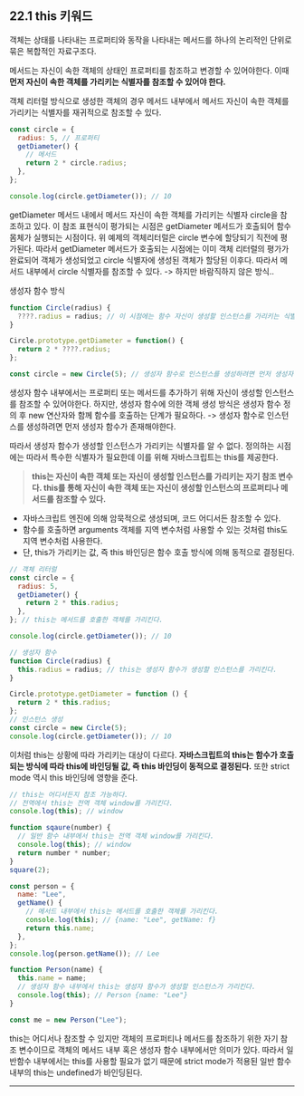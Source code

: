 ## 22.1 this 키워드

객체는 상태를 나타내는 프로퍼티와 동작을 나타내는 메서드를 하나의 논리적인 단위로 묶은 복합적인 자료구조다.

메서드는 자신이 속한 객체의 상태인 프로퍼티를 참조하고 변경할 수 있어야한다. 이때 **먼저 자신이 속한 객체를 가리키는 식별자를 참조할 수 있어야 한다.**

객체 리터럴 방식으로 생성한 객체의 경우 메서드 내부에서 메서드 자신이 속한 객체를 가리키는 식별자를 재귀적으로 참조할 수 있다.

```javascript
const circle = {
  radius: 5, // 프로퍼티
  getDiameter() {
    // 메서드
    return 2 * circle.radius;
  },
};

console.log(circle.getDiameter()); // 10
```

getDiameter 메서드 내에서 메서드 자신이 속한 객체를 가리키는 식별자 circle을 참조하고 있다. 이 참조 표현식이 평가되는 시점은 getDiameter 메서드가 호출되어 함수 몸체가 실행되는 시점이다.
위 예제의 객체리터럴은 circle 변수에 할당되기 직전에 평가된다. 따라서 getDiameter 메서드가 호출되는 시점에는 이미 객체 리터럴의 평가가 완료되어 객체가 생성되었고 circle 식별자에 생성된 객체가 할당된 이후다. 따라서 메서드 내부에서 circle 식별자를 참조할 수 있다.
-> 하지만 바람직하지 않은 방식..

생성자 함수 방식

```javascript
function Circle(radius) {
  ????.radius = radius; // 이 시점에는 함수 자신이 생성할 인스턴스를 가리키는 식별자를 알 수 없음.
}

Circle.prototype.getDiameter = function() {
  return 2 * ????.radius;
};

const circle = new Circle(5); // 생성자 함수로 인스턴스를 생성하려면 먼저 생성자 함수를 정의해야함.
```

생성자 함수 내부에서는 프로퍼티 또는 메서드를 추가하기 위해 자신이 생성할 인스턴스를 참조할 수 있어야한다.
하지만, 생성자 함수에 의한 객체 생성 방식은 생성자 함수 정의 후 new 연산자와 함께 함수를 호출하는 단계가 필요하다. -> 생성자 함수로 인스턴스를 생성하려면 먼저 생성자 함수가 존재해야한다.

따라서 생성자 함수가 생성할 인스턴스가 가리키는 식별자를 알 수 없다. 정의하는 시점에는
따라서 특수한 식별자가 필요한데 이를 위해 자바스크립트는 this를 제공한다.

> **this는 자신이 속한 객체 또는 자신이 생성할 인스턴스를 가리키는 자기 참조 변수다. this를 통해 자신이 속한 객체 또는 자신이 생성할 인스턴스의 프로퍼티나 메서드를 참조할 수 있다.**

- 자바스크립트 엔진에 의해 암묵적으로 생성되며, 코드 어디서든 참조할 수 있다.
- 함수를 호출하면 arguments 객체를 지역 변수처럼 사용할 수 있는 것처럼 this도 지역 변수처럼 사용한다.
- 단, this가 가리키는 값, 즉 this 바인딩은 함수 호출 방식에 의해 동적으로 결정된다.

```javascript
// 객체 리터럴
const circle = {
  radius: 5,
  getDiameter() {
    return 2 * this.radius;
  },
}; // this는 메서드를 호출한 객체를 가리킨다.

console.log(circle.getDiameter()); // 10
```

```javascript
// 생성자 함수
function Circle(radius) {
  this.radius = radius; // this는 생성자 함수가 생성할 인스턴스를 가리킨다.
}

Circle.prototype.getDiameter = function () {
  return 2 * this.radius;
};
// 인스턴스 생성
const circle = new Circle(5);
console.log(circle.getDiameter()); // 10
```

이처럼 this는 상황에 따라 가리키는 대상이 다르다.
**자바스크립트의 this는 함수가 호출되는 방식에 따라 this에 바인딩될 값, 즉 this 바인딩이 동적으로 결정된다.**
또한 strict mode 역시 this 바인딩에 영향을 준다.

```javascript
// this는 어디서든지 참조 가능하다.
// 전역에서 this는 전역 객체 window를 가리킨다.
console.log(this); // window

function sqaure(number) {
  // 일반 함수 내부에서 this는 전역 객체 window를 가리킨다.
  console.log(this); // window
  return number * number;
}
square(2);

const person = {
  name: "Lee",
  getName() {
    // 메서드 내부에서 this는 메서드를 호출한 객체를 가리킨다.
    console.log(this); // {name: "Lee", getName: f}
    return this.name;
  },
};
console.log(person.getName()); // Lee

function Person(name) {
  this.name = name;
  // 생성자 함수 내부에서 this는 생성자 함수가 생성할 인스턴스가 가리킨다.
  console.log(this); // Person {name: "Lee"}
}

const me = new Person("Lee");
```

this는 어디서나 참조할 수 있지만 객체의 프로퍼티나 메서드를 참조하기 위한 자기 참조 변수이므로 객체의 메서드 내부 혹은 생성자 함수 내부에서만 의미가 있다. 따라서 일반함수 내부에서는 this를 사용할 필요가 없기 때문에 strict mode가 적용된 일반 함수 내부의 this는 undefined가 바인딩된다.

---
